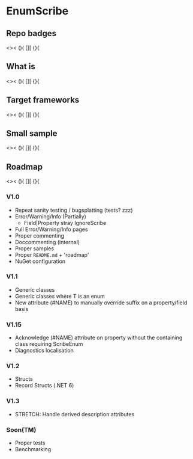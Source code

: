 # EnumScribe

## Repo badges

<>< ()( [][ {}{

## What is

<>< ()( [][ {}{

## Target frameworks

<>< ()( [][ {}{

## Small sample

<>< ()( [][ {}{

## Roadmap

<>< ()( [][ {}{

### V1.0

* Repeat sanity testing / bugsplatting (tests? zzz)
* Error/Warning/Info (Partially)
  * Field|Property stray IgnoreScribe
* Full Error/Warning/Info pages
* Proper commenting
* Doccommenting (internal)
* Proper samples
* Proper `README.md` + 'roadmap'
* NuGet configuration

### V1.1

* Generic classes
* Generic classes where T is an enum
* New attribute (#NAME) to manually override suffix on a property/field basis

### V1.15

* Acknowledge (#NAME) attribute on property without the containing class requiring ScribeEnum
* Diagnostics localisation

### V1.2

* Structs
* Record Structs (.NET 6)

### V1.3

* STRETCH: Handle derived description attributes

### Soon(TM)

* Proper tests
* Benchmarking
